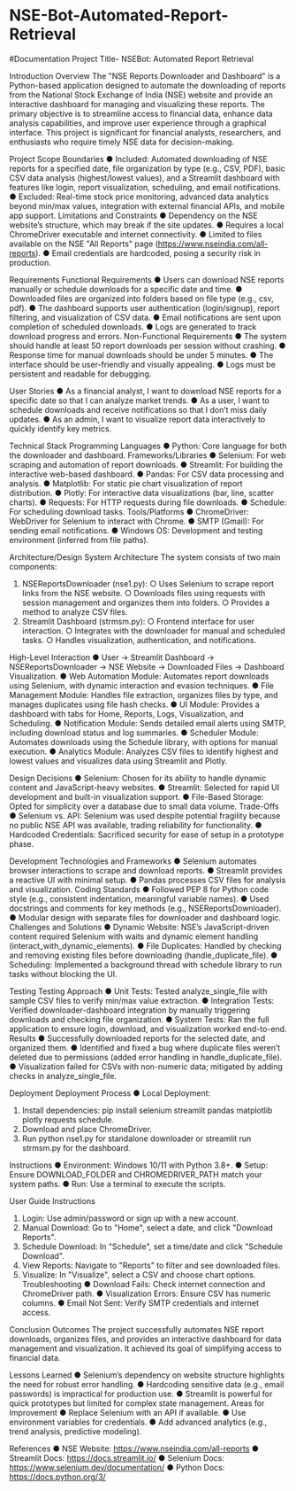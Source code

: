 # NSE-Bot-Automated-Report-Retrieval
#Documentation
Project Title- NSEBot: Automated Report Retrieval

Introduction
Overview
The "NSE Reports Downloader and Dashboard" is a Python-based application designed to
automate the downloading of reports from the National Stock Exchange of India (NSE)
website and provide an interactive dashboard for managing and visualizing these reports.
The primary objective is to streamline access to financial data, enhance data analysis
capabilities, and improve user experience through a graphical interface. This project is
significant for financial analysts, researchers, and enthusiasts who require timely NSE data
for decision-making.

Project Scope
Boundaries
● Included: Automated downloading of NSE reports for a specified date, file
organization by type (e.g., CSV, PDF), basic CSV data analysis (highest/lowest
values), and a Streamlit dashboard with features like login, report visualization,
scheduling, and email notifications.
● Excluded: Real-time stock price monitoring, advanced data analytics beyond
min/max values, integration with external financial APIs, and mobile app support.
Limitations and Constraints
● Dependency on the NSE website’s structure, which may break if the site updates.
● Requires a local ChromeDriver executable and internet connectivity.
● Limited to files available on the NSE "All Reports" page
(https://www.nseindia.com/all-reports).
● Email credentials are hardcoded, posing a security risk in production.

Requirements
Functional Requirements
● Users can download NSE reports manually or schedule downloads for a specific date
and time.
● Downloaded files are organized into folders based on file type (e.g., csv, pdf).
● The dashboard supports user authentication (login/signup), report filtering, and
visualization of CSV data.
● Email notifications are sent upon completion of scheduled downloads.
● Logs are generated to track download progress and errors.
Non-Functional Requirements
● The system should handle at least 50 report downloads per session without crashing.
● Response time for manual downloads should be under 5 minutes.
● The interface should be user-friendly and visually appealing.
● Logs must be persistent and readable for debugging.

User Stories
● As a financial analyst, I want to download NSE reports for a specific date so that I
can analyze market trends.
● As a user, I want to schedule downloads and receive notifications so that I don’t miss
daily updates.
● As an admin, I want to visualize report data interactively to quickly identify key
metrics.

Technical Stack
Programming Languages
● Python: Core language for both the downloader and dashboard.
Frameworks/Libraries
● Selenium: For web scraping and automation of report downloads.
● Streamlit: For building the interactive web-based dashboard.
● Pandas: For CSV data processing and analysis.
● Matplotlib: For static pie chart visualization of report distribution.
● Plotly: For interactive data visualizations (bar, line, scatter charts).
● Requests: For HTTP requests during file downloads.
● Schedule: For scheduling download tasks.
Tools/Platforms
● ChromeDriver: WebDriver for Selenium to interact with Chrome.
● SMTP (Gmail): For sending email notifications.
● Windows OS: Development and testing environment (inferred from file paths).

Architecture/Design
System Architecture
The system consists of two main components:
1. NSEReportsDownloader (nse1.py):
○ Uses Selenium to scrape report links from the NSE website.
○ Downloads files using requests with session management and organizes
them into folders.
○ Provides a method to analyze CSV files.
2. Streamlit Dashboard (strmsm.py):
○ Frontend interface for user interaction.
○ Integrates with the downloader for manual and scheduled tasks.
○ Handles visualization, authentication, and notifications.

High-Level Interaction
● User → Streamlit Dashboard → NSEReportsDownloader → NSE Website →
Downloaded Files → Dashboard Visualization.
● Web Automation Module: Automates report downloads using Selenium, with dynamic
interaction and evasion techniques.
● File Management Module: Handles file extraction, organizes files by type, and
manages duplicates using file hash checks.
● UI Module: Provides a dashboard with tabs for Home, Reports, Logs, Visualization,
and Scheduling.
● Notification Module: Sends detailed email alerts using SMTP, including download
status and log summaries.
● Scheduler Module: Automates downloads using the Schedule library, with options for
manual execution.
● Analytics Module: Analyzes CSV files to identify highest and lowest values and
visualizes data using Streamlit and Plotly.

Design Decisions
● Selenium: Chosen for its ability to handle dynamic content and JavaScript-heavy
websites.
● Streamlit: Selected for rapid UI development and built-in visualization support.
● File-Based Storage: Opted for simplicity over a database due to small data volume.
Trade-Offs
● Selenium vs. API: Selenium was used despite potential fragility because no public
NSE API was available, trading reliability for functionality.
● Hardcoded Credentials: Sacrificed security for ease of setup in a prototype phase.

Development
Technologies and Frameworks
● Selenium automates browser interactions to scrape and download reports.
● Streamlit provides a reactive UI with minimal setup.
● Pandas processes CSV files for analysis and visualization.
Coding Standards
● Followed PEP 8 for Python code style (e.g., consistent indentation, meaningful
variable names).
● Used docstrings and comments for key methods (e.g., NSEReportsDownloader).
● Modular design with separate files for downloader and dashboard logic.
Challenges and Solutions
● Dynamic Website: NSE’s JavaScript-driven content required Selenium with waits
and dynamic element handling (interact_with_dynamic_elements).
● File Duplicates: Handled by checking and removing existing files before
downloading (handle_duplicate_file).
● Scheduling: Implemented a background thread with schedule library to run tasks
without blocking the UI.

Testing
Testing Approach
● Unit Tests: Tested analyze_single_file with sample CSV files to verify min/max value
extraction.
● Integration Tests: Verified downloader-dashboard integration by manually triggering
downloads and checking file organization.
● System Tests: Ran the full application to ensure login, download, and visualization
worked end-to-end.
Results
● Successfully downloaded reports for the selected date, and organized them.
● Identified and fixed a bug where duplicate files weren’t deleted due to permissions
(added error handling in handle_duplicate_file).
● Visualization failed for CSVs with non-numeric data; mitigated by adding checks in
analyze_single_file.

Deployment
Deployment Process
● Local Deployment:
1. Install dependencies: pip install selenium streamlit pandas matplotlib plotly
requests schedule.
2. Download and place ChromeDriver.
3. Run python nse1.py for standalone downloader or streamlit run strmsm.py for
the dashboard.

Instructions
● Environment: Windows 10/11 with Python 3.8+.
● Setup: Ensure DOWNLOAD_FOLDER and CHROMEDRIVER_PATH match your
system paths.
● Run: Use a terminal to execute the scripts.

User Guide
Instructions
1. Login: Use admin/password or sign up with a new account.
2. Manual Download: Go to "Home", select a date, and click "Download Reports".
3. Schedule Download: In "Schedule", set a time/date and click "Schedule Download".
4. View Reports: Navigate to "Reports" to filter and see downloaded files.
5. Visualize: In "Visualize", select a CSV and choose chart options.
Troubleshooting
● Download Fails: Check internet connection and ChromeDriver path.
● Visualization Errors: Ensure CSV has numeric columns.
● Email Not Sent: Verify SMTP credentials and internet access.

Conclusion
Outcomes
The project successfully automates NSE report downloads, organizes files, and provides an
interactive dashboard for data management and visualization. It achieved its goal of
simplifying access to financial data.

Lessons Learned
● Selenium’s dependency on website structure highlights the need for robust error
handling.
● Hardcoding sensitive data (e.g., email passwords) is impractical for production use.
● Streamlit is powerful for quick prototypes but limited for complex state management.
Areas for Improvement
● Replace Selenium with an API if available.
● Use environment variables for credentials.
● Add advanced analytics (e.g., trend analysis, predictive modeling).

References
● NSE Website: https://www.nseindia.com/all-reports
● Streamlit Docs: https://docs.streamlit.io/
● Selenium Docs: https://www.selenium.dev/documentation/
● Python Docs: https://docs.python.org/3/
